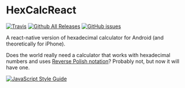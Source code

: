 # HexCalcReact

[![Travis](https://travis-ci.com/alflanagan/HexCalcReact.svg?branch=master)](https://travis-ci.com/alflanagan/HexCalcReact)
[![Github All Releases](https://img.shields.io/github/downloads/alflanagan/HexCalcReact/total.svg?style=popout)](https://github.com/alflanagan/HexCalcReact)
[![GitHub issues](https://img.shields.io/github/issues/alflanagan/HexCalcReact.svg?style=popout)](https://github.com/alflanagan/HexCalcReact/issues)

A react-native version of hexadecimal calculator for Android (and theoretically for iPhone).

Does the world really need a calculator that works with hexadecimal numbers and uses [Reverse Polish notation](https://en.wikipedia.org/wiki/Reverse_Polish_notation)? Probably not, but now it will have one.

[![JavaScript Style Guide](https://cdn.rawgit.com/standard/standard/master/badge.svg)](https://github.com/standard/standard)
